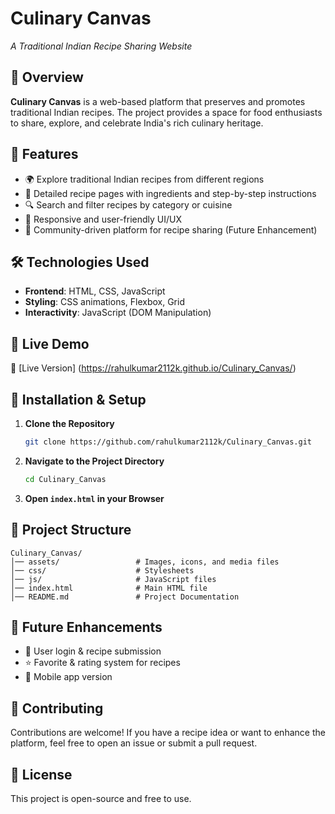# Culinary Canvas

*A Traditional Indian Recipe Sharing Website*


## 🌟 Overview  
**Culinary Canvas** is a web-based platform that preserves and promotes traditional Indian recipes. The project provides a space for food enthusiasts to share, explore, and celebrate India's rich culinary heritage.  

## 🎯 Features  
- 🌍 Explore traditional Indian recipes from different regions  
- 📜 Detailed recipe pages with ingredients and step-by-step instructions  
- 🔍 Search and filter recipes by category or cuisine  
- 🎨 Responsive and user-friendly UI/UX  
- 💬 Community-driven platform for recipe sharing (Future Enhancement)  

## 🛠️ Technologies Used  
- **Frontend**: HTML, CSS, JavaScript  
- **Styling**: CSS animations, Flexbox, Grid  
- **Interactivity**: JavaScript (DOM Manipulation)  

## 🚀 Live Demo  
🔗 [Live Version] (https://rahulkumar2112k.github.io/Culinary_Canvas/) 

## 📌 Installation & Setup  
1. **Clone the Repository**  
   ```sh
   git clone https://github.com/rahulkumar2112k/Culinary_Canvas.git
   ```
2. **Navigate to the Project Directory**  
   ```sh
   cd Culinary_Canvas
   ```
3. **Open `index.html` in your Browser**  

## 📂 Project Structure  
```
Culinary_Canvas/
│── assets/                 # Images, icons, and media files
│── css/                    # Stylesheets
│── js/                     # JavaScript files
│── index.html              # Main HTML file
│── README.md               # Project Documentation
```

## 🎯 Future Enhancements  
- 📝 User login & recipe submission  
- ⭐ Favorite & rating system for recipes  
- 📱 Mobile app version  

## 🤝 Contributing  
Contributions are welcome! If you have a recipe idea or want to enhance the platform, feel free to open an issue or submit a pull request.  

## 📜 License  
This project is open-source and free to use.  

